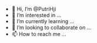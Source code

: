 - 👋 Hi, I’m @PutriHji
- 👀 I’m interested in ...
- 🌱 I’m currently learning ...
- 💞️ I’m looking to collaborate on ...
- 📫 How to reach me ...

<!---
PutriHji/PutriHji is a ✨ special ✨ repository because its `README.md` (this file) appears on your GitHub profile.
You can click the Preview link to take a look at your changes.
--->
